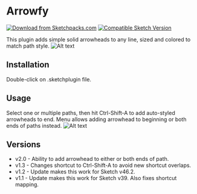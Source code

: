 # Arrowfy
[![Download from Sketchpacks.com](https://badges.sketchpacks.com/plugins/com.jocelynlin.sketch.arrowfy/version.svg)](https://api.sketchpacks.com/v1/plugins/com.jocelynlin.sketch.arrowfy/download) [![Compatible Sketch Version](https://badges.sketchpacks.com/plugins/com.jocelynlin.sketch.arrowfy/compatibility.svg)](https://sketchpacks.com/joclin/arrowfy)

This plugin adds simple solid arrowheads to any line, sized and colored to match path style.
![Alt text](https://github.com/joclin/arrowfy/blob/master/arrowfy_scrnshot.png)

## Installation
Double-click on .sketchplugin file.

## Usage
Select one or multiple paths, then hit Ctrl-Shift-A to add auto-styled
arrowheads to end. Menu allows adding arrowhead to beginning or both ends
of paths instead.
![Alt text](https://github.com/joclin/arrowfy/blob/master/arrowfy_menu.png)

## Versions
- v2.0 - Ability to add arrowhead to either or both ends of path.
- v1.3 - Changes shortcut to Ctrl-Shift-A to avoid new shortcut overlaps.
- v1.2 - Update makes this work for Sketch v46.2.
- v1.1 - Update makes this work for Sketch v39. Also fixes shortcut mapping.
